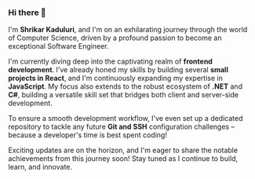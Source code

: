 
### Hi there 👋

I'm **Shrikar Kaduluri**, and I'm on an exhilarating journey through the world of Computer Science, driven by a profound passion to become an exceptional Software Engineer.

I'm currently diving deep into the captivating realm of **frontend development**. I've already honed my skills by building several **small projects in React**, and I'm continuously expanding my expertise in **JavaScript**. My focus also extends to the robust ecosystem of **.NET** and **C#**, building a versatile skill set that bridges both client and server-side development.

To ensure a smooth development workflow, I've even set up a dedicated repository to tackle any future **Git and SSH** configuration challenges – because a developer's time is best spent coding!

Exciting updates are on the horizon, and I'm eager to share the notable achievements from this journey soon! Stay tuned as I continue to build, learn, and innovate.
